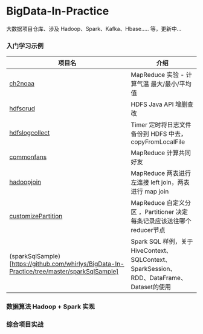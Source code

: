 # BigData-In-Practice
大数据项目仓库、涉及 Hadoop、Spark、Kafka、Hbase..... 等，更新中...



### 入门学习示例

| 项目名                                                       | 介绍                                                         |
| ------------------------------------------------------------ | ------------------------------------------------------------ |
| [ch2noaa](https://github.com/whirlys/BigData-In-Practice/tree/master/ch2noaa) | MapReduce 实验 - 计算气温 最大/最小/平均 值                  |
| [hdfscrud](https://github.com/whirlys/BigData-In-Practice/tree/master/hdfscrud) | HDFS Java API 增删查改                                       |
| [hdfslogcollect](https://github.com/whirlys/BigData-In-Practice/tree/master/hdfslogcollect) | Timer 定时将日志文件备份到 HDFS 中去，copyFromLocalFile      |
| [commonfans](https://github.com/whirlys/BigData-In-Practice/tree/master/commonfans) | MapReduce 计算共同好友                                       |
| [hadoopjoin](https://github.com/whirlys/BigData-In-Practice/tree/master/hadoopjoin) | MapReduce 两表进行左连接 left join，两表进行 map join        |
| [customizePartition](https://github.com/whirlys/BigData-In-Practice/tree/master/customizePartition) | MapReduce 自定义分区 ，Partitioner 决定每条记录应该送往哪个reducer节点 |
| (sparkSqlSample)[https://github.com/whirlys/BigData-In-Practice/tree/master/sparkSqlSample] | Spark SQL 样例，关于HiveContext、SQLContext、SparkSession、RDD、DataFrame、Dataset的使用 |





### 数据算法 Hadoop + Spark 实现

### 综合项目实战

